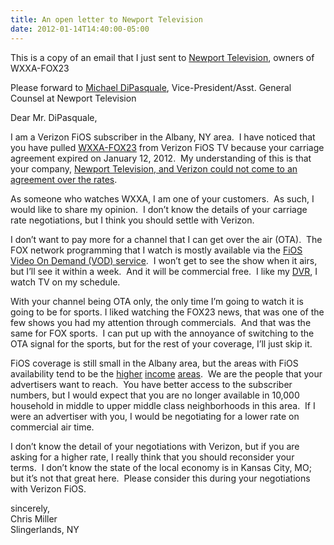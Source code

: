 ```yaml
---
title: An open letter to Newport Television
date: 2012-01-14T14:40:00-05:00
---
```

This is a copy of an email that I just sent to [Newport Television](http://www.newporttv.com/default.aspx), owners of WXXA-FOX23

Please forward to [Michael DiPasquale](http://www.linkedin.com/pub/michael-dipasquale/8/578/772), Vice-President/Asst. General Counsel at Newport Television 

Dear Mr. DiPasquale,

I am a Verizon FiOS subscriber in the Albany, NY area.  I have noticed that you have pulled [WXXA-FOX23](http://www.fox23news.com/) from Verizon FiOS TV because your carriage agreement expired on January 12, 2012.  My understanding of this is that your company, [Newport Television, and Verizon could not come to an agreement over the rates](http://www.rbr.com/tv-cable/verizon-blacks-out-newport-tv-stations-over-retrans-impasse.html).

As someone who watches WXXA, I am one of your customers.  As such, I would like to share my opinion.  I don&#8217;t know the details of your carriage rate negotiations, but I think you should settle with Verizon.  

I don&#8217;t want to pay more for a channel that I can get over the air (OTA).  The FOX network programming that I watch is mostly available via the [FiOS Video On Demand (VOD) service](http://www22.verizon.com/residential/fiostv/vod/vod.htm).  I won&#8217;t get to see the show when it airs, but I&#8217;ll see it within a week.  And it will be commercial free.  I like my [DVR](http://www.tivo.com/), I watch TV on my schedule.  

With your channel being OTA only, the only time I&#8217;m going to watch it is going to be for sports. I liked watching the FOX23 news, that was one of the few shows you had my attention through commercials.  And that was the same for FOX sports.  I can put up with the annoyance of switching to the OTA signal for the sports, but for the rest of your coverage, I&#8217;ll just skip it.

FiOS coverage is still small in the Albany area, but the areas with FiOS availability tend to be the [higher](http://en.wikipedia.org/wiki/Bethlehem,_New_York#Demographics) [income](http://en.wikipedia.org/wiki/Colonie,_New_York#Demographics) [areas](http://en.wikipedia.org/wiki/Scotia,_New_York#Demographics).  We are the people that your advertisers want to reach.  You have better access to the subscriber numbers, but I would expect that you are no longer available in 10,000 household in middle to upper middle class neighborhoods in this area.  If I were an advertiser with you, I would be negotiating for a lower rate on commercial air time. 

I don&#8217;t know the detail of your negotiations with Verizon, but if you are asking for a higher rate, I really think that you should reconsider your terms.  I don&#8217;t know the state of the local economy is in Kansas City, MO; but it&#8217;s not that great here.  Please consider this during your negotiations with Verizon FiOS.

sincerely,  
Chris Miller  
Slingerlands, NY
